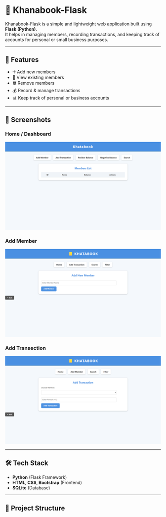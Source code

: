 # 📒 Khanabook-Flask

Khanabook-Flask is a simple and lightweight web application built using **Flask (Python)**.  
It helps in managing members, recording transactions, and keeping track of accounts for personal or small business purposes.

---

## 🚀 Features
- ➕ Add new members  
- 👥 View existing members  
- 🗑️ Remove members  
- 💰 Record & manage transactions  
- 📊 Keep track of personal or business accounts  


---


## 📸 Screenshots  

### Home / Dashboard
![Home](screenshots/home.png)

### Add Member
![Add Member](screenshots/add_member.png)

### Add Transection
![Add Transection](screenshots/add_transection.png)


---

## 🛠️ Tech Stack
- **Python** (Flask Framework)  
- **HTML, CSS, Bootstrap** (Frontend)  
- **SQLite** (Database)  

---

## 📂 Project Structure
